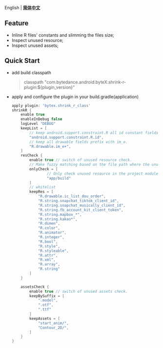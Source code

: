 English | **[简体中文](README-zh.md)**

## Feature

- Inline R files' constants and slimming the files size;
- Inspect unused resource;
- Inspect unused assets;

## Quick Start

* add build classpath

  >classpath "com.bytedance.android.byteX:shrink-r-plugin:${plugin_version}"
* apply and configure the plugin in your build.gradle(application)

    ```groovy
    apply plugin: 'bytex.shrink_r_class'
    shrinkR {
        enable true
        enableInDebug false
        logLevel "DEBUG"
        keepList = [
            // keep android.support.constraint.R all id constant fields.
            "android.support.constraint.R.id", 
            // keep all drawable fields prefix with im_e.
            "R.drawable.im_e+",
        ]
        resCheck {
            enable true // switch of unused resource check.
            // Make fuzzy matching based on the file path where the unused resources are located (because some redundant resources in third-party libraries cannot be manually deleted)
            onlyCheck = [
                    // Only check unused resource in the project module.
                    "app/build"
            ]
            // whitelist
            keepRes = [
                "R.drawable.ic_list_dou_order",
                "R.string.snapchat_tiktok_client_id",
                "R.string.snapchat_musically_client_id",
                "R.string.fb_account_kit_client_token",
                "R.string.mapbox_*",
                "R.string.kakao*",
                "R.dimen",
                "R.color",
                "R.animator",
                "R.integer",
                "R.bool",
                "R.style",
                "R.styleable",
                "R.attr",
                "R.xml",
                "R.array",
                "R.string"
            ]
        }
    
        assetsCheck {
            enable true // switch of unused assets check.
            keepBySuffix = [
                ".model",
                ".otf",
                ".ttf"
            ]
            keepAssets = [
                "start_anim/",
                "Contour_2D/",
            ]
        }
    }
    ```